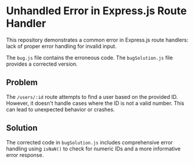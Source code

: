 # Unhandled Error in Express.js Route Handler

This repository demonstrates a common error in Express.js route handlers:  lack of proper error handling for invalid input.

The `bug.js` file contains the erroneous code.  The `bugSolution.js` file provides a corrected version.

## Problem

The `/users/:id` route attempts to find a user based on the provided ID.  However, it doesn't handle cases where the ID is not a valid number. This can lead to unexpected behavior or crashes.

## Solution

The corrected code in `bugSolution.js` includes comprehensive error handling using `isNaN()` to check for numeric IDs and a more informative error response.